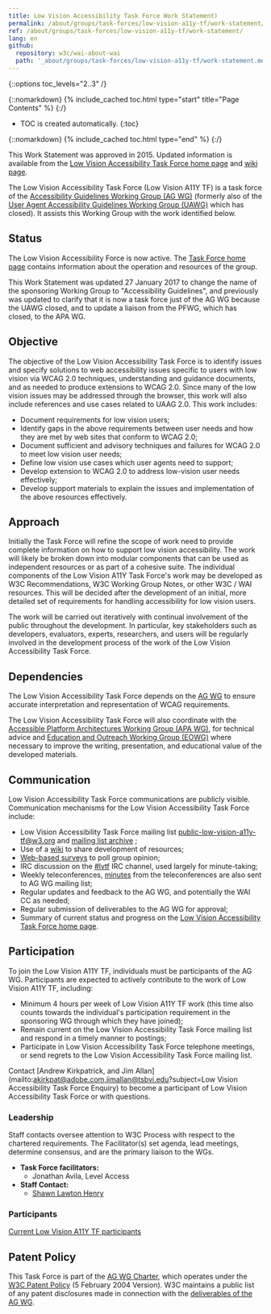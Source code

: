 ```yaml
---
title: Low Vision Accessibility Task Force Work Statement)
permalink: /about/groups/task-forces/low-vision-a11y-tf/work-statement/
ref: /about/groups/task-forces/low-vision-a11y-tf/work-statement/
lang: en
github:
  repository: w3c/wai-about-wai
  path: '_about/groups/task-forces/low-vision-a11y-tf/work-statement.md'
---
```


{::options toc_levels="2..3" /}

{::nomarkdown}
{% include_cached toc.html type="start" title="Page Contents" %}
{:/}

-   TOC is created automatically.
{:toc}

{::nomarkdown}
{% include_cached toc.html type="end" %}
{:/}

This Work Statement was approved in 2015. Updated information is available from the [Low Vision Accessibility Task Force home page](/about/groups/task-forces/low-vision-a11y-tf/) and [wiki page](https://www.w3.org/WAI/GL/low-vision-a11y-tf/wiki/Main_Page).

The Low Vision Accessibility Task Force (Low Vision A11Y TF) is a task force of the [Accessibility Guidelines Working Group (AG WG)](/about/groups/agwg/) (formerly also of the [User Agent Accessibility Guidelines Working Group (UAWG)](https://www.w3.org/WAI/UA/) which has closed). It assists this Working Group with the work identified below.

## Status

The Low Vision Accessibility Force is now active. The [Task Force home page](/about/groups/task-forces/low-vision-a11y-tf/) contains information about the operation and resources of the group.

This Work Statement was updated 27 January 2017 to change the name of the sponsoring Working Group to "Accessibility Guidelines", and previously was updated to clarify that it is now a task force just of the AG WG because the UAWG closed, and to update a liaison from the PFWG, which has closed, to the APA WG.

## Objective

The objective of the Low Vision Accessibility Task Force is to identify issues and specify solutions to web accessibility issues specific to users with low vision via WCAG 2.0 techniques, understanding and guidance documents, and as needed to produce extensions to WCAG 2.0. Since many of the low vision issues may be addressed through the browser, this work will also include references and use cases related to UAAG 2.0. This work includes:

- Document requirements for low vision users;
- Identify gaps in the above requirements between user needs and how they are met by web sites that conform to WCAG 2.0;
- Document sufficient and advisory techniques and failures for WCAG 2.0 to meet low vision user needs;
- Define low vision use cases which user agents need to support;
- Develop extension to WCAG 2.0 to address low-vision user needs effectively;
- Develop support materials to explain the issues and implementation of the above resources effectively.

## Approach

Initially the Task Force will refine the scope of work need to provide complete information on how to support low vision accessibility. The work will likely be broken down into modular components that can be used as independent resources or as part of a cohesive suite. The individual components of the Low Vision A11Y Task Force's work may be developed as W3C Recommendations, W3C Working Group Notes, or other W3C / WAI resources. This will be decided after the development of an initial, more detailed set of requirements for handling accessibility for low vision users.

The work will be carried out iteratively with continual involvement of the public throughout the development. In particular, key stakeholders such as developers, evaluators, experts, researchers, and users will be regularly involved in the development process of the work of the Low Vision Accessibility Task Force.

## Dependencies

The Low Vision Accessibility Task Force depends on the [AG WG](/about/groups/agwg/) to ensure accurate interpretation and representation of WCAG requirements.

The Low Vision Accessibility Task Force will also coordinate with the [Accessible Platform Architectures Working Group (APA WG)](/about/groups/apawg/), for technical advice and [Education and Outreach Working Group (EOWG)](/about/groups/eowg/) where necessary to improve the writing, presentation, and educational value of the developed materials.

## Communication

Low Vision Accessibility Task Force communications are publicly visible. Communication mechanisms for the Low Vision Accessibility Task Force include:

- Low Vision Accessibility Task Force mailing list public-low-vision-a11y-tf@w3.org and [mailing list archive](http://lists.w3.org/Archives/Public/public-low-vision-a11y-tf/) ;
- Use of a [wiki](https://www.w3.org/WAI/GL/task-forces/low-vision-a11y-tf/wiki/) to share development of resources;
- [Web-based surveys](https://www.w3.org/2002/09/wbs/81151/) to poll group opinion;
- IRC discussion on the [#lvtf](irc://irc.w3.org/lvtf) IRC channel, used largely for minute-taking;
- Weekly teleconferences, [minutes](https://www.w3.org/WAI/GL/task-forces/low-vision-a11y-tf/minutes) from the teleconferences are also sent to AG WG mailing list;
- Regular updates and feedback to the AG WG, and potentially the WAI CC as needed;
- Regular submission of deliverables to the AG WG for approval;
- Summary of current status and progress on the [Low Vision Accessibility Task Force home page](https://www.w3.org/WAI/GL/task-forces/low-vision-a11y-tf/).

## Participation

To join the Low Vision A11Y TF, individuals must be participants of the AG WG. Participants are expected to actively contribute to the work of Low Vision A11Y TF, including:

- Minimum 4 hours per week of Low Vision A11Y TF work (this time also counts towards the individual's participation requirement in the sponsoring WG through which they have joined);
- Remain current on the Low Vision Accessibility Task Force mailing list and respond in a timely manner to postings;
- Participate in Low Vision Accessibility Task Force telephone meetings, or send regrets to the Low Vision Accessibility Task Force mailing list.

Contact [Andrew Kirkpatrick, and Jim Allan](mailto:akirkpat@adobe.com,jimallan@tsbvi.edu?subject=Low Vision Accessibility Task Force Enquiry) to become a participant of Low Vision Accessibility Task Force or with questions.

### Leadership

Staff contacts oversee attention to W3C Process with respect to the chartered requirements. The Facilitator(s) set agenda, lead meetings, determine consensus, and are the primary liaison to the WGs.

- **Task Force facilitators:**
  - Jonathan Avila, Level Access
- **Staff Contact:**
  - [Shawn Lawton Henry](https://www.w3.org/People/Shawn/)

### Participants

[Current Low Vision A11Y TF participants](https://www.w3.org/groups/tf/low-vision-a11y-tf/participants/)

## Patent Policy

This Task Force is part of the [AG WG Charter](https://www.w3.org/WAI/GL/charter), which operates under the [W3C Patent Policy](https://www.w3.org/Consortium/Patent-Policy-20040205/) (5 February 2004 Version). W3C maintains a public list of any patent disclosures made in connection with the [deliverables of the AG WG](https://www.w3.org/2004/01/pp-impl/35422/status).